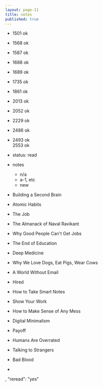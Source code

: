 ```yaml
---
layout: page-11
title: notes
published: true
---
```


- 1501 ok
- 1568 ok
- 1587 ok
- 1688 ok
- 1689 ok
- 1735 ok
- 1861 ok
- 2013 ok
- 2052 ok
- 2229 ok
- 2486 ok
- 2493 ok  
  2553 ok

- status: read
- notes
  - n/a
  - a-1, etc
  - new
- Building a Second Brain
- Atomic Habits
- The Job
- The Almanack of Naval Ravikant
- Why Good People Can't Get Jobs
- The End of Education
- Deep Medicine
- Why We Love Dogs, Eat Pigs, Wear Cows
- A World Without Email
- Hired
- How to Take Smart Notes
- Show Your Work
- How to Make Sense of Any Mess
- Digital Minimalism
- Payoff
- Humans Are Overrated
- Talking to Strangers
- Bad Blood
-

,
"reread": "yes"
